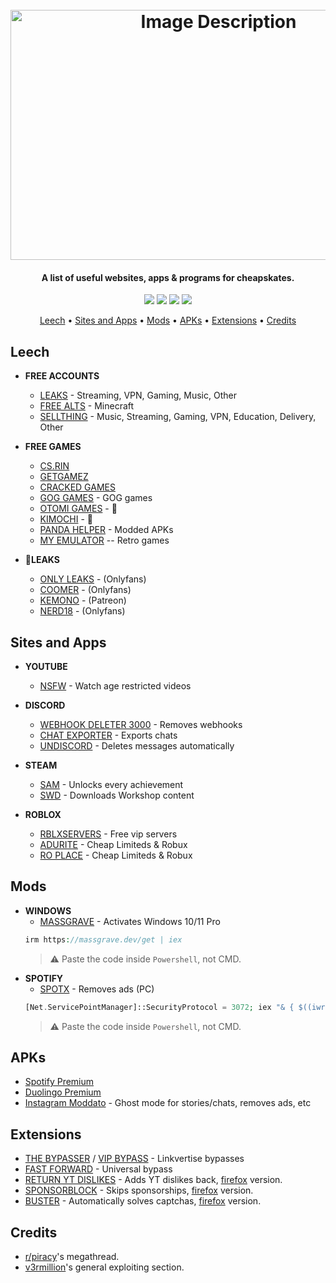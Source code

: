 <h1 align="center">
  <br>
  <img src="https://github.com/KH0DIN/Utility/assets/50776270/ca264531-5b52-42d6-821e-865d6aa3fc16" alt="Image Description" width="650" height="400">
</h1>
<h4 align="center">A list of useful websites, apps & programs for cheapskates.</h4>

<p align="center">
  <img src="https://img.shields.io/badge/is_safe-yes-green">
  <img src="https://img.shields.io/badge/Status-Up_to_date-pink">
  <img src="https://img.shields.io/badge/version%205.0-8A2BE2">
  <img src="https://img.shields.io/badge/Last_update-30/08/23-blue">
</p>

<p align="center">
  <a href="#leech">Leech</a> •
  <a href="#sites-and-apps">Sites and Apps</a> •
  <a href="#mods">Mods</a> •
  <a href="#apks">APKs</a> •
  <a href="#extensions">Extensions</a> •
  <a href="#credits">Credits</a>
</p>


## <b>Leech</b>
* <b>FREE ACCOUNTS</b>
  - [LEAKS](https://leak.sx/) - Streaming, VPN, Gaming, Music, Other
  - [FREE ALTS](https://freealts.pw/minecraft) - Minecraft
  - [SELLTHING](https://sellthing.co/) - Music, Streaming, Gaming, VPN, Education, Delivery, Other

* <b>FREE GAMES</b>
  - [CS.RIN](https://cs.rin.ru/forum/)
  - [GETGAMEZ](https://getgamez.net/)
  - [CRACKED GAMES](https://cracked-games.org/)
  - [GOG GAMES](https://gog-games.com/) - GOG games
  - [OTOMI GAMES](https://otomi-games.com/) - 🔞
  - [KIMOCHI](https://kimochi.info/) - 🔞
  - [PANDA HELPER](https://panda-helper.it.malavida.com/android/) - Modded APKs
  - [MY EMULATOR](https://myemulator.online/) -- Retro games

* <b>🔞LEAKS</b>
  - [ONLY LEAKS](https://pornleaks.in/) - (Onlyfans)
  - [COOMER](https://coomer.party) - (Onlyfans)
  - [KEMONO](https://kemono.party/) - (Patreon)
  - [NERD18](https://nerd18.com/) - (Onlyfans)

## <b>Sites and Apps</b>

* <b>YOUTUBE</b>
  - [NSFW](https://youtubensfw.com/) - Watch age restricted videos

* <b>DISCORD</b>
  - [WEBHOOK DELETER 3000](https://webhooks.scam.gay/) - Removes webhooks
  - [CHAT EXPORTER](https://github.com/Tyrrrz/DiscordChatExporter) - Exports chats
  - [UNDISCORD](https://github.com/victornpb/undiscord) - Deletes messages automatically

* <b>STEAM</b>
  - [SAM](https://github.com/gibbed/SteamAchievementManager/releases/tag/7.0.25) - Unlocks every achievement
  - [SWD](https://steamworkshopdownloader.io/) - Downloads Workshop content

* <b>ROBLOX</b>
  - [RBLXSERVERS](https://rbxservers.xyz) - Free vip servers
  - [ADURITE](https://adurite.com/) - Cheap Limiteds & Robux
  - [RO PLACE](https://ro.place) - Cheap Limiteds & Robux

## <b>Mods</b>
* <b>WINDOWS</b>
  - [MASSGRAVE](https://massgrave.dev/) - Activates Windows 10/11 Pro
  ```php
  irm https://massgrave.dev/get | iex
  ```
  > ⚠️
  > Paste the code inside `Powershell`, not CMD.
* <b>SPOTIFY</b>
  - [SPOTX](https://github.com/amd64fox/SpotX) - Removes ads (PC) 
  ```php
  [Net.ServicePointManager]::SecurityProtocol = 3072; iex "& { $((iwr -useb 'https://raw.githubusercontent.com/amd64fox/SpotX/main/Install.ps1').Content) } -new_theme"
  ```
  > ⚠️
  > Paste the code inside `Powershell`, not CMD.
## <b>APKs</b>
- [Spotify Premium](https://www.xmanagerapp.com/)
- [Duolingo Premium](https://mega.nz/file/swQyXRJZ#RNQxaUWxmdZdvcmedLTkjCT9d_0UJMTYz-cTW_BgpVg)
- [Instagram Moddato](https://build.vanutp.dev/instander/instander-17.2.apk) - Ghost mode for stories/chats, removes ads, etc

## <b>Extensions</b>
- [THE BYPASSER](https://thebypasser.com/) / [VIP BYPASS](https://bypass.vip/) - Linkvertise bypasses
- [FAST FORWARD](https://universal-bypass.org/) - Universal bypass
- [RETURN YT DISLIKES](https://chrome.google.com/webstore/detail/return-youtube-dislike/gebbhagfogifgggkldgodflihgfeippi) - Adds YT dislikes back, [firefox](https://addons.mozilla.org/it/firefox/addon/return-youtube-dislikes/?utm_source=addons.mozilla.org&utm_medium=referral&utm_content=search) version.
- [SPONSORBLOCK](https://chrome.google.com/webstore/detail/sponsorblock-for-youtube/mnjggcdmjocbbbhaepdhchncahnbgone) - Skips sponsorships, [firefox](https://addons.mozilla.org/it/firefox/addon/sponsorblock/) version.
- [BUSTER](https://chrome.google.com/webstore/detail/buster-captcha-solver-for/mpbjkejclgfgadiemmefgebjfooflfhl) - Automatically solves captchas, [firefox](https://addons.mozilla.org/it/firefox/addon/buster-captcha-solver/?utm_source=addons.mozilla.org&utm_medium=referral&utm_content=search) version.

## <b>Credits</b>
- [r/piracy](https://www.reddit.com/r/Piracy/wiki/megathread/)'s megathread.
- [v3rmillion](https://www.v3rmillion.net)'s general exploiting section.
